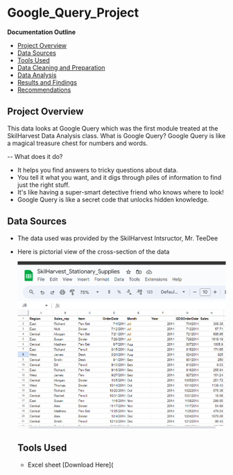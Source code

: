 # Google_Query_Project
                                                                    
**Documentation Outline**
- [Project Overview](Project_Overview)
- [Data Sources](Data-Sources)
- [Tools Used](Tools-Used)
- [Data Cleaning and Preparation](Data-Cleaning-and-Preparation)
- [Data Analysis](Data-Analysis)
- [Results and Findings](Results-/-Findings)
- [Recommendations](Recommendations)

## Project Overview
This data looks at Google Query which was the first module treated at the SkilHarvest Data Analysis class.
What is Google Query?
Google Query is like a magical treasure chest for numbers and words.

-- What does it do?
- It helps you find answers to tricky questions about data.
- You tell it what you want, and it digs through piles of information to find just the right stuff.
- It's like having a super-smart detective friend who knows where to look!
- Google Query is like a secret code that unlocks hidden knowledge.

## Data Sources
- The data used was provided by the SkilHarvest Intsructor, Mr. TeeDee
- Here is pictorial view of the cross-section of the data
  
  ![](stationarysupplies.png)

  ## Tools Used
  - Excel sheet [Download Here](

